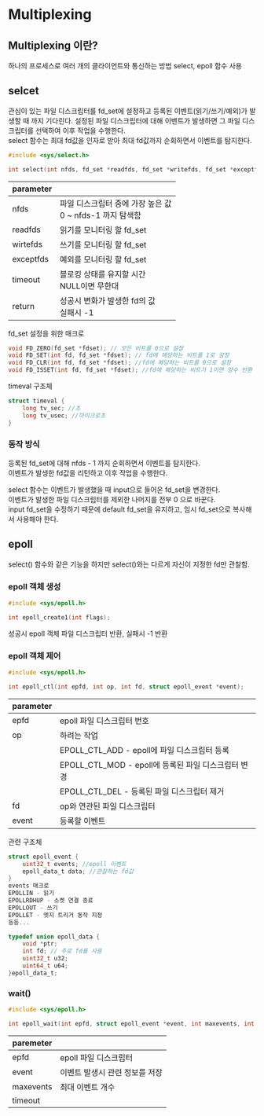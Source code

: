 # Multiplexing
## Multiplexing 이란?
하나의 프로세스로 여러 개의 클라이언트와 통신하는 방법
select, epoll 함수 사용

## selcet
관심이 있는 파일 디스크립터를 fd_set에 설정하고 등록된 이벤트(읽기/쓰기/예외)가 발생할 때 까지 기다린다.
설정된 파일 디스크립터에 대해 이벤트가 발생하면 그 파일 디스크립터를 선택하여 이후 작업을 수행한다.  
select 함수는 최대 fd값을 인자로 받아 최대 fd값까지 순회하면서 이벤트를 탐지한다.  

```c
#include <sys/select.h>

int select(int nfds, fd_set *readfds, fd_set *writefds, fd_set *exceptfds, struct timeval *timeout);
```
|parameter||
|-|-|
|nfds|파일 디스크립터 중에 가장 높은 값 <br> 0 ~ nfds-1 까지 탐색함|
|readfds|읽기를 모니터링 할 fd_set|
|wirtefds|쓰기를 모니터링 할 fd_set|
|exceptfds|예외를 모니터링 할 fd_set|
|timeout|블로킹 상태를 유지할 시간 <br> NULL이면 무한대|
|return|성공시 변화가 발생한 fd의 값<br> 실패시 -1|

fd_set 설정을 위한 매크로
```c
void FD_ZERO(fd_set *fdset); // 모든 비트를 0으로 설정
void FD_SET(int fd, fd_set *fdset); // fd에 해당하는 비트를 1로 설정
void FD_CLR(int fd, fd_set *fdset); //fd에 해당하는 비트를 0으로 설정
void FD_ISSET(int fd, fd_set *fdset); //fd에 해당하는 비트가 1이면 양수 반환
```

timeval 구조체
```c
struct timeval {
    long tv_sec; //초
    long tv_usec; //마이크로초
}
```
### 동작 방식
등록된 fd_set에 대해 nfds - 1 까지 순회하면서 이벤트를 탐지한다.  
이벤트가 발생한 fd값을 리턴하고 이후 작업을 수행한다.  

select 함수는 이벤트가 발생했을 때 input으로 들어온 fd_set을 변경한다.  
이벤트가 발생한 파일 디스크립터를 제외한 나머지를 전부 0 으로 바꾼다.  
input fd_set을 수정하기 때문에 default fd_set을 유지하고, 임시 fd_set으로 복사해서 사용해야 한다.  

## epoll
select() 함수와 같은 기능을 하지만 select()와는 다르게 자신이 지정한 fd만 관찰함.  

### epoll 객체 생성
```c
#include <sys/epoll.h>

int epoll_create1(int flags);
```
성공시 epoll 객체 파일 디스크립터 반환, 실패시 -1 반환  



### epoll 객체 제어
```c
#include <sys/epoll.h>

int epoll_ctl(int epfd, int op, int fd, struct epoll_event *event);
```

|parameter||
|-|-|
|epfd|epoll 파일 디스크립터 번호|
|op|하려는 작업|
||EPOLL_CTL_ADD - epoll에 파일 디스크립터 등록|
||EPOLL_CTL_MOD - epoll에 등록된 파일 디스크립터 변경|
||EPOLL_CTL_DEL - 등록된 파일 디스크립터 제거|
|fd|op와 연관된 파일 디스크립터|
|event|등록할 이벤트|

관련 구조체
```c
struct epoll_event {
    uint32_t events; //epoll 이벤트
    epoll_data_t data; //관찰하는 fd값
}
events 매크로
EPOLLIN - 읽기
EPOLLRDHUP - 소켓 연결 종료
EPOLLOUT - 쓰기
EPOLLET - 엣지 트리거 동작 지정
등등...

typedef union epoll_data {
    void *ptr;
    int fd; // 주로 fd를 사용
    uint32_t u32;
    uint64_t u64;
}epoll_data_t;
```

### wait()
```c
#include <sys/epoll.h>

int epoll_wait(int epfd, struct epoll_event *event, int maxevents, int timeout);
```

|paremeter||
|-|-|
|epfd|epoll 파일 디스크립터|
|event|이벤트 발생시 관련 정보를 저장|
|maxevents|최대 이벤트 개수|
|timeout||












